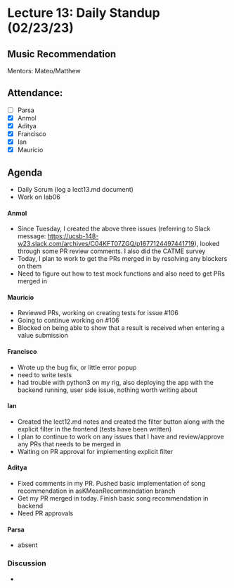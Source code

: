 # Lecture 13: Daily Standup (02/23/23)

## Music Recommendation

Mentors: Mateo/Matthew

## Attendance:

 - [ ] Parsa
 - [X] Anmol
 - [X] Aditya
 - [X] Francisco 
 - [X] Ian
 - [X] Mauricio

## Agenda

 - Daily Scrum (log a lect13.md document)
 - Work on lab06

#### Anmol

 - Since Tuesday, I created the above three issues (referring to Slack message: https://ucsb-148-w23.slack.com/archives/C04KFT07ZGQ/p1677124497441719), looked through some PR review comments. I also did the CATME survey
 - Today, I plan to work to get the PRs merged in by resolving any blockers on them
 - Need to figure out how to test mock functions and also need to get PRs merged in

#### Mauricio

 - Reviewed PRs, working on creating tests for issue #106
 - Going to continue working on #106
 - Blocked on being able to show that a result is received when entering a value submission

#### Francisco

 - Wrote up the bug fix, or little error popup
 - need to write tests
 - had trouble with python3 on my rig, also deploying the app with the backend running, user side issue, nothing worth writing about

#### Ian

 - Created the lect12.md notes and created the filter button along with the explicit filter in the frontend (tests have been written)
 - I plan to continue to work on any issues that I have and review/approve any PRs that needs to be merged in
 - Waiting on PR approval for implementing explicit filter

#### Aditya

 - Fixed comments in my PR. Pushed basic implementation of song recommendation in asKMeanRecommendation branch
 - Get my PR merged in today. Finish basic song recommendation in backend
 - Need PR approvals

#### Parsa

 - absent

### Discussion

 - 

